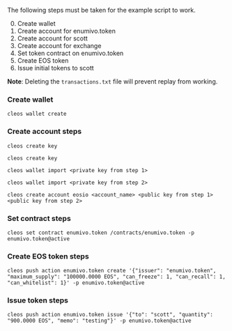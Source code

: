 The following steps must be taken for the example script to work.

0. Create wallet
0. Create account for enumivo.token
0. Create account for scott
0. Create account for exchange
0. Set token contract on enumivo.token
0. Create EOS token
0. Issue initial tokens to scott

**Note**:
Deleting the `transactions.txt` file will prevent replay from working.


### Create wallet
`cleos wallet create`

### Create account steps
`cleos create key`

`cleos create key`

`cleos wallet import <private key from step 1>`

`cleos wallet import <private key from step 2>`

`cleos create account eosio <account_name> <public key from step 1> <public key from step 2>`

### Set contract steps
`cleos set contract enumivo.token /contracts/enumivo.token -p enumivo.token@active`

### Create EOS token steps
`cleos push action enumivo.token create '{"issuer": "enumivo.token", "maximum_supply": "100000.0000 EOS", "can_freeze": 1, "can_recall": 1, "can_whitelist": 1}' -p enumivo.token@active`

### Issue token steps
`cleos push action enumivo.token issue '{"to": "scott", "quantity": "900.0000 EOS", "memo": "testing"}' -p enumivo.token@active`
